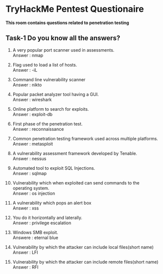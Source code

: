 # TryHackMe Pentest Questionaire
**This room contains questions related to penetration testing**

## Task-1 Do you know all the answers?

1. A very popular port scanner used in assessments.<br>
Answer : nmap 

2. Flag used to load a list of hosts.<br>
Answer : -iL

3. Command line vulnerability scanner<br>
Answer : nikto

4. Popular packet analyzer tool having a GUI.<br>
Answer : wireshark

5. Online platform to search for exploits.<br>
Answer : exploit-db

6. First phase of the penetration test.<br>
Answer : reconnaissance

7. Common penetration testing framework used across multiple platforms.<br>
Answer : metasploit

8. A vulnerability assessment framework developed by Tenable.<br>
Answer : nessus

9. Automated tool to exploit SQL Injections.<br>
Answer : sqlmap

10. Vulnerability which when exploited can send commands to the operating system.<br>
Answer : os injection

11.  A vulnerability which pops an alert box<br>
Answer : xss

12. You do it horizontally and laterally.<br>
Answer : privilege escalation

13. Windows SMB exploit.<br>
Answere : eternal blue

14. Vulnerability by which the attacker can include local files(short name)<br>
Answer : LFI

15. Vulnerability by which the attacker can include remote files(short name)<br>
Answer : RFI
